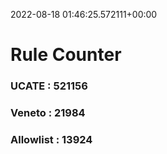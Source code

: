 2022-08-18 01:46:25.572111+00:00
# Rule Counter 
 ### UCATE : 521156

 ### Veneto : 21984

 ### Allowlist : 13924